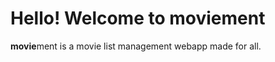 <h1>Hello! Welcome to moviement</h1>
<p><b>movie</b>ment is a movie list management webapp made for all.</p>